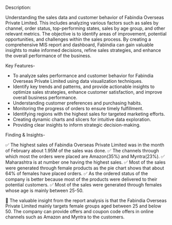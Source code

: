 Description:

Understanding the sales data and customer behavior of Fabindia Overseas Private Limited. This includes analyzing various factors such as sales by channel, order status, top-performing states, sales by age group, and other relevant metrics. The objective is to identify areas of improvement, potential opportunities, and challenges within the sales process. By creating a comprehensive MIS report and dashboard, Fabindia can gain valuable insights to make informed decisions, refine sales strategies, and enhance the overall performance of the business.

Key Features-

* To analyze sales performance and customer behavior for Fabindia Overseas Private Limited using data visualization techniques.
* Identify key trends and patterns, and provide actionable insights to optimize sales strategies, enhance customer satisfaction, and improve overall business performance.
* Understanding customer preferences and purchasing habits.
* Monitoring the progress of orders to ensure timely fulfillment.
* Identifying regions with the highest sales for targeted marketing efforts.
* Creating dynamic charts and slicers for intuitive data exploration.
* Providing clear insights to inform strategic decision-making.

Finding & Insights-

✅ The highest sales of Fabindia Overseas Private Limited was in the month of February about 1.95M of the sales was done. 
✅ The channels through which most the orders were placed are Amazon(35%) and Myntra(23%).
✅ Maharashtra is at number one having the highest sales.
✅ Most of the sales were generated through female products as the pie chart shows that about 64% of females have placed orders.
✅ As the ordered status of the company is better because most of the products were delivered to their potential customers.
✅ Most of the sales were generated through females whose age is mainly between 25-50.

🔅 The valuable insight from the report analysis is that the Fabindia Overseas Private Limited mainly targets female groups aged between 25 and below 50. The company can provide offers and coupon code offers in online channels such as Amazon and Myntra to the customers.
